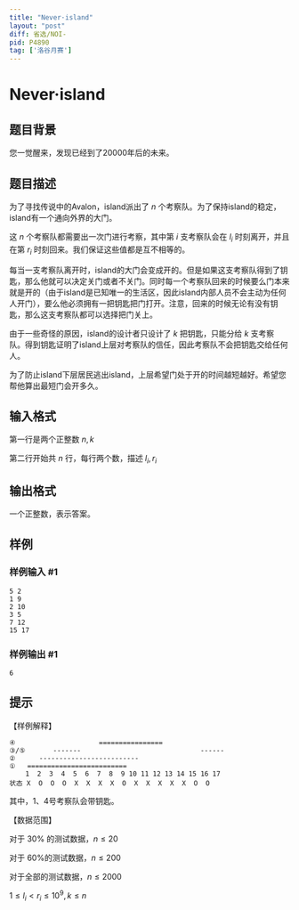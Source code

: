 ```yaml
---
title: "Never·island"
layout: "post"
diff: 省选/NOI-
pid: P4890
tag: ['洛谷月赛']
---
```

# Never·island
## 题目背景

您一觉醒来，发现已经到了20000年后的未来。
## 题目描述

为了寻找传说中的Avalon，island派出了 $n$ 个考察队。为了保持island的稳定，island有一个通向外界的大门。

这 $n$ 个考察队都需要出一次门进行考察，其中第 $i$ 支考察队会在 $l_i$ 时刻离开，并且在第 $r_i$ 时刻回来。我们保证这些值都是互不相等的。

每当一支考察队离开时，island的大门会变成开的。但是如果这支考察队得到了钥匙，那么他就可以决定关门或者不关门。同时每一个考察队回来的时候要么门本来就是开的（由于island是已知唯一的生活区，因此island内部人员不会主动为任何人开门），要么他必须拥有一把钥匙把门打开。注意，回来的时候无论有没有钥匙，那么这支考察队都可以选择把门关上。

由于一些奇怪的原因，island的设计者只设计了 $k$ 把钥匙，只能分给 $k$ 支考察队。得到钥匙证明了island上层对考察队的信任，因此考察队不会把钥匙交给任何人。

为了防止island下层居民逃出island，上层希望门处于开的时间越短越好。希望您帮他算出最短门会开多久。
## 输入格式

第一行是两个正整数 $n,k$

第二行开始共 $n$ 行，每行两个数，描述 $l_i,r_i$


## 输出格式

一个正整数，表示答案。
## 样例

### 样例输入 #1
```
5 2
1 9
2 10
3 5
7 12
15 17

```
### 样例输出 #1
```
6

```
## 提示

【样例解释】
``` 
④                     ================
③/⑤       -------                              ------
②      -------------------------
①   ========================= 
    1  2  3  4  5  6  7  8  9 10 11 12 13 14 15 16 17
状态 X  O  O  O  X  X  X  X  O  X  X  X  X  X  O  O 
```
其中，1、4号考察队会带钥匙。

【数据范围】

对于 $30\%$ 的测试数据，$n \leq 20$

对于 $60\%$的测试数据，$n \leq 200$

对于全部的测试数据，$n \leq 2000$

$1 \leq l_i < r_i\leq 10^9, k \le n$
